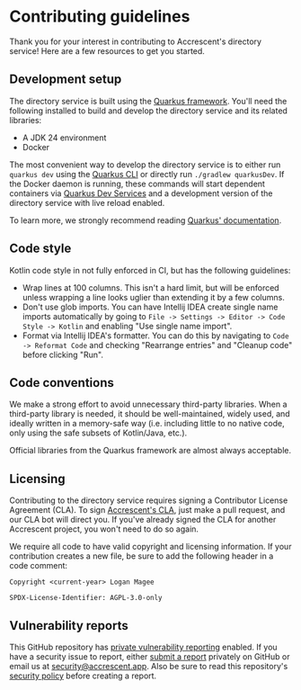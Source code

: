 # Contributing guidelines

Thank you for your interest in contributing to Accrescent's directory service! Here are a few
resources to get you started.

## Development setup

The directory service is built using the [Quarkus framework]. You'll need the following installed to
build and develop the directory service and its related libraries:

- A JDK 24 environment
- Docker

The most convenient way to develop the directory service is to either run `quarkus dev` using the
[Quarkus CLI] or directly run `./gradlew quarkusDev`. If the Docker daemon is running, these
commands will start dependent containers via [Quarkus Dev Services] and a development version of the
directory service with live reload enabled.

To learn more, we strongly recommend reading [Quarkus' documentation].

## Code style

Kotlin code style in not fully enforced in CI, but has the following guidelines:

- Wrap lines at 100 columns. This isn't a hard limit, but will be enforced unless wrapping a line
  looks uglier than extending it by a few columns.
- Don't use glob imports. You can have Intellij IDEA create single name imports automatically by
  going to `File -> Settings -> Editor -> Code Style -> Kotlin` and enabling "Use single name
  import".
- Format via Intellij IDEA's formatter. You can do this by navigating to `Code -> Reformat Code` and
  checking "Rearrange entries" and "Cleanup code" before clicking "Run".

## Code conventions

We make a strong effort to avoid unnecessary third-party libraries. When a third-party library is
needed, it should be well-maintained, widely used, and ideally written in a memory-safe way (i.e.
including little to no native code, only using the safe subsets of Kotlin/Java, etc.).

Official libraries from the Quarkus framework are almost always acceptable.

## Licensing

Contributing to the directory service requires signing a Contributor License Agreement (CLA). To
sign [Accrescent's CLA], just make a pull request, and our CLA bot will direct you. If you've
already signed the CLA for another Accrescent project, you won't need to do so again.

We require all code to have valid copyright and licensing information. If your contribution creates
a new file, be sure to add the following header in a code comment:

```
Copyright <current-year> Logan Magee

SPDX-License-Identifier: AGPL-3.0-only
```

## Vulnerability reports

This GitHub repository has [private vulnerability reporting] enabled. If you have a security issue
to report, either [submit a report] privately on GitHub or email us at <security@accrescent.app>.
Also be sure to read this repository's [security policy] before creating a report.

[Accrescent's CLA]: https://gist.github.com/lberrymage/1be5c6a041131b9fd0b54b442023ad21
[private vulnerability reporting]: https://github.blog/security/supply-chain-security/private-vulnerability-reporting-now-generally-available/
[Quarkus CLI]: https://quarkus.io/guides/cli-tooling
[Quarkus Dev Services]: https://quarkus.io/guides/dev-services
[Quarkus framework]: https://quarkus.io/
[Quarkus' documentation]: https://quarkus.io/guides/
[security policy]: SECURITY.md
[submit a report]: https://docs.github.com/en/code-security/security-advisories/guidance-on-reporting-and-writing-information-about-vulnerabilities/privately-reporting-a-security-vulnerability#privately-reporting-a-security-vulnerability
